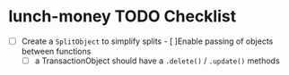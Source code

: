 # lunch-money TODO Checklist

- [ ] Create a `SplitObject` to simplify splits - [ ]Enable passing of objects between functions
    - [ ] a TransactionObject should have a `.delete()` / `.update()` methods
